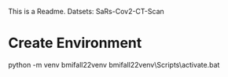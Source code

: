 This is a Readme.
Datsets:
SaRs-Cov2-CT-Scan


# Create Environment
python -m venv bmifall22venv
bmifall22venv\Scripts\activate.bat